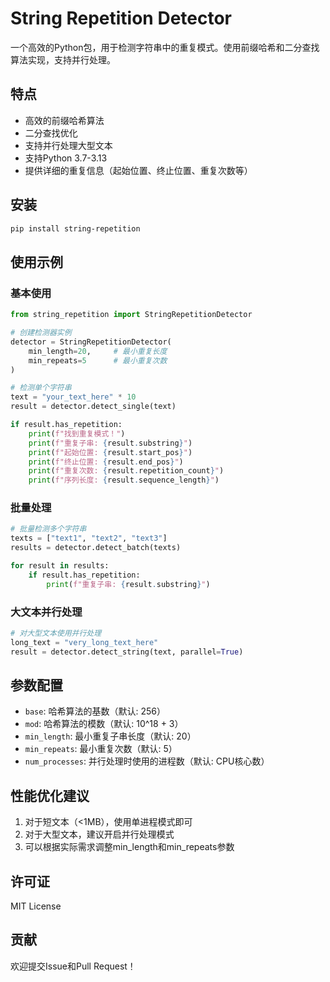 # String Repetition Detector

一个高效的Python包，用于检测字符串中的重复模式。使用前缀哈希和二分查找算法实现，支持并行处理。

## 特点

- 高效的前缀哈希算法
- 二分查找优化
- 支持并行处理大型文本
- 支持Python 3.7-3.13
- 提供详细的重复信息（起始位置、终止位置、重复次数等）

## 安装

```bash
pip install string-repetition
```

## 使用示例

### 基本使用

```python
from string_repetition import StringRepetitionDetector

# 创建检测器实例
detector = StringRepetitionDetector(
    min_length=20,     # 最小重复长度
    min_repeats=5      # 最小重复次数
)

# 检测单个字符串
text = "your_text_here" * 10
result = detector.detect_single(text)

if result.has_repetition:
    print(f"找到重复模式！")
    print(f"重复子串: {result.substring}")
    print(f"起始位置: {result.start_pos}")
    print(f"终止位置: {result.end_pos}")
    print(f"重复次数: {result.repetition_count}")
    print(f"序列长度: {result.sequence_length}")
```

### 批量处理

```python
# 批量检测多个字符串
texts = ["text1", "text2", "text3"]
results = detector.detect_batch(texts)

for result in results:
    if result.has_repetition:
        print(f"重复子串: {result.substring}")
```

### 大文本并行处理

```python
# 对大型文本使用并行处理
long_text = "very_long_text_here"
result = detector.detect_string(text, parallel=True)
```

## 参数配置

- `base`: 哈希算法的基数（默认: 256）
- `mod`: 哈希算法的模数（默认: 10^18 + 3）
- `min_length`: 最小重复子串长度（默认: 20）
- `min_repeats`: 最小重复次数（默认: 5）
- `num_processes`: 并行处理时使用的进程数（默认: CPU核心数）

## 性能优化建议

1. 对于短文本（<1MB），使用单进程模式即可
2. 对于大型文本，建议开启并行处理模式
3. 可以根据实际需求调整min_length和min_repeats参数

## 许可证

MIT License

## 贡献

欢迎提交Issue和Pull Request！